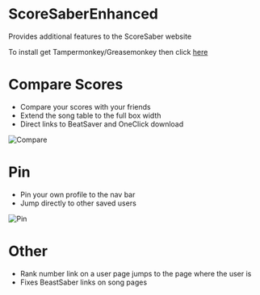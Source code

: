 # ScoreSaberEnhanced
Provides additional features to the ScoreSaber website

To install get Tampermonkey/Greasemonkey then click [here](https://github.com/Splamy/ScoreSaberEnhanced/raw/master/scorsaber.user.js)

# Compare Scores
- Compare your scores with your friends
- Extend the song table to the full box width
- Direct links to BeatSaver and OneClick download

![Compare](https://i.imgur.com/3xy8FQo.png)

# Pin
- Pin your own profile to the nav bar
- Jump directly to other saved users

![Pin](https://i.imgur.com/2B0GLwi.png)

# Other
- Rank number link on a user page jumps to the page where the user is
- Fixes BeastSaber links on song pages